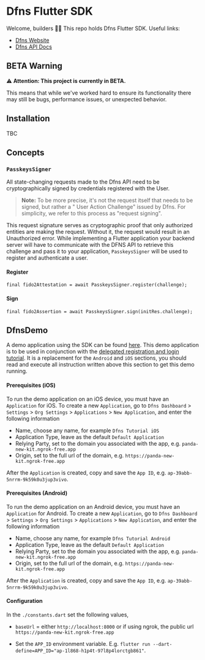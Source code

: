 # Dfns Flutter SDK

Welcome, builders 👋🔑 This repo holds Dfns Flutter SDK. Useful links:

- [Dfns Website](https://www.dfns.co)
- [Dfns API Docs](https://docs.dfns.co)

## BETA Warning

:warning: **Attention: This project is currently in BETA.**

This means that while we've worked hard to ensure its functionality there may still be bugs,
performance issues, or unexpected behavior.

## Installation

TBC

## Concepts

### `PasskeysSigner`

All state-changing requests made to the Dfns API need to be cryptographically signed by credentials
registered with the User.

> **Note:** To be more precise, it's not the request itself that needs to be signed, but rather a "
> User Action Challenge" issued by Dfns. For simplicity, we refer to this process as "request
> signing".

This request signature serves as cryptographic proof that only authorized entities are making the
request. Without it, the request would result in an Unauthorized error.
While implementing a Flutter application your backend server will have to communicate with the DFNS API
to retrieve this challenge and pass it to your application, `PasskeysSigner` will be used to
register and authenticate a user.

#### Register

```
final fido2Attestation = await PasskeysSigner.register(challenge);
```

#### Sign

```
final fido2Assertion = await PasskeysSigner.sign(initRes.challenge);
```

## DfnsDemo

A demo application using the SDK can be
found [here](https://github.com/dfns/dfns-sdk-kotlin/tree/main/app). This demo application is to be
used in conjunction with
the [delegated registration and login tutorial](https://github.com/dfns/dfns-sdk-ts/tree/m/examples/sdk/auth-delegated#mobile-frontend).
It is a replacement for the `Android` and `iOS` sections, you should read and execute all instruction written
above this section to get this demo running.

#### Prerequisites (iOS)

To run the demo application on an iOS device, you must have an `Application` for iOS. To create
a
new `Application`, go
to `Dfns Dashboard` > `Settings` > `Org Settings` > `Applications` > `New Application`, and enter
the following information

- Name, choose any name, for example `Dfns Tutorial iOS`
- Application Type, leave as the default `Default Application`
- Relying Party, set to the domain you associated with the app, e.g. `panda-new-kit.ngrok-free.app`
- Origin, set to the full url of the domain, e.g. `https://panda-new-kit.ngrok-free.app`

After the `Application` is created, copy and save the `App ID`,
e.g. `ap-39abb-5nrrm-9k59k0u3jup3vivo`.

#### Prerequisites (Android)

To run the demo application on an Android device, you must have an `Application` for Android. To create
a
new `Application`, go
to `Dfns Dashboard` > `Settings` > `Org Settings` > `Applications` > `New Application`, and enter
the following information

- Name, choose any name, for example `Dfns Tutorial Android`
- Application Type, leave as the default `Default Application`
- Relying Party, set to the domain you associated with the app, e.g. `panda-new-kit.ngrok-free.app`
- Origin, set to the full url of the domain, e.g. `https://panda-new-kit.ngrok-free.app`

After the `Application` is created, copy and save the `App ID`,
e.g. `ap-39abb-5nrrm-9k59k0u3jup3vivo`.

#### Configuration

In the `./constants.dart` set the following values,

- `baseUrl` = either `http://localhost:8000` or if using ngrok, the public
  url `https://panda-new-kit.ngrok-free.app`

- Set the `APP_ID` environment variable. E.g. `flutter run --dart-define=APP_ID="ap-1l868-h1p4t-97l8p4lorctgb861"`.
